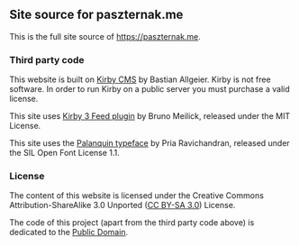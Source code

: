 ## Site source for paszternak.me

This is the full site source of https://paszternak.me.

### Third party code

This website is built on [Kirby CMS](https://github.com/getkirby/kirby/) by Bastian Allgeier. Kirby is not free software. In order to run Kirby on a public server you must purchase a valid license.

This site uses [Kirby 3 Feed plugin](https://github.com/bnomei/kirby3-feed) by Bruno Meilick, released under the MIT License.

This site uses the [Palanquin typeface](https://github.com/VanillaandCream/Palanquin/) by Pria Ravichandran, released under the SIL Open Font License 1.1.

### License

The content of this website is licensed under the Creative Commons Attribution-ShareAlike 3.0 Unported ([CC BY-SA 3.0](https://creativecommons.org/licenses/by-sa/3.0/)) License.

The code of this project (apart from the third party code above) is dedicated to the [Public Domain](https://creativecommons.org/publicdomain/zero/1.0/).
